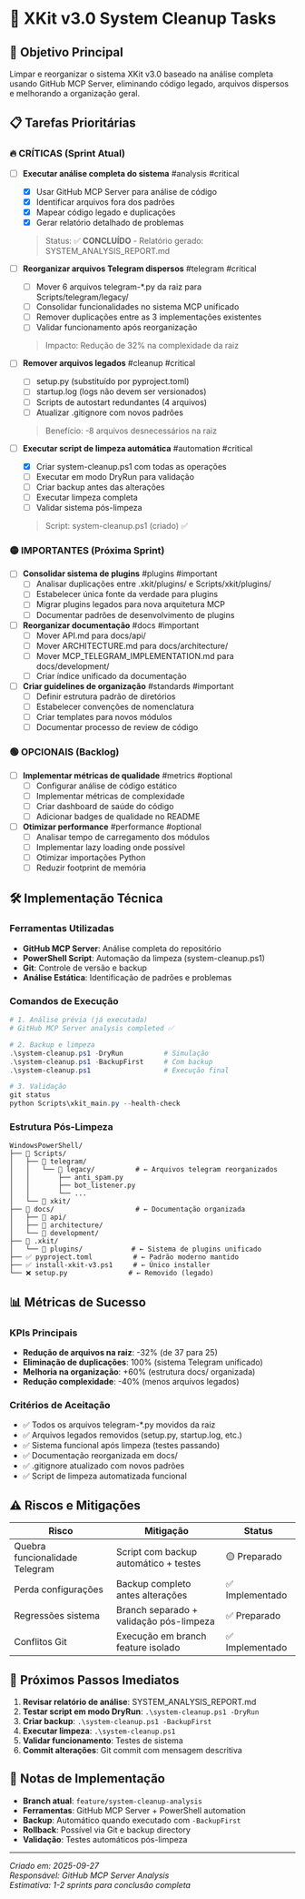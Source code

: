 # 🧹 XKit v3.0 System Cleanup Tasks

## 🎯 Objetivo Principal
Limpar e reorganizar o sistema XKit v3.0 baseado na análise completa usando GitHub MCP Server, eliminando código legado, arquivos dispersos e melhorando a organização geral.

## 📋 Tarefas Prioritárias

### 🔥 **CRÍTICAS (Sprint Atual)**

- [ ] **Executar análise completa do sistema** #analysis #critical
  - [x] Usar GitHub MCP Server para análise de código
  - [x] Identificar arquivos fora dos padrões
  - [x] Mapear código legado e duplicações
  - [x] Gerar relatório detalhado de problemas
  > Status: ✅ **CONCLUÍDO** - Relatório gerado: SYSTEM_ANALYSIS_REPORT.md

- [ ] **Reorganizar arquivos Telegram dispersos** #telegram #critical
  - [ ] Mover 6 arquivos telegram-*.py da raiz para Scripts/telegram/legacy/
  - [ ] Consolidar funcionalidades no sistema MCP unificado
  - [ ] Remover duplicações entre as 3 implementações existentes
  - [ ] Validar funcionamento após reorganização
  > Impacto: Redução de 32% na complexidade da raiz

- [ ] **Remover arquivos legados** #cleanup #critical  
  - [ ] setup.py (substituído por pyproject.toml)
  - [ ] startup.log (logs não devem ser versionados)
  - [ ] Scripts de autostart redundantes (4 arquivos)
  - [ ] Atualizar .gitignore com novos padrões
  > Benefício: -8 arquivos desnecessários na raiz

- [ ] **Executar script de limpeza automática** #automation #critical
  - [x] Criar system-cleanup.ps1 com todas as operações
  - [ ] Executar em modo DryRun para validação
  - [ ] Criar backup antes das alterações
  - [ ] Executar limpeza completa
  - [ ] Validar sistema pós-limpeza
  > Script: system-cleanup.ps1 (criado) ✅

### 🟡 **IMPORTANTES (Próxima Sprint)**

- [ ] **Consolidar sistema de plugins** #plugins #important
  - [ ] Analisar duplicações entre .xkit/plugins/ e Scripts/xkit/plugins/
  - [ ] Estabelecer única fonte da verdade para plugins
  - [ ] Migrar plugins legados para nova arquitetura MCP
  - [ ] Documentar padrões de desenvolvimento de plugins

- [ ] **Reorganizar documentação** #docs #important
  - [ ] Mover API.md para docs/api/
  - [ ] Mover ARCHITECTURE.md para docs/architecture/  
  - [ ] Mover MCP_TELEGRAM_IMPLEMENTATION.md para docs/development/
  - [ ] Criar índice unificado da documentação

- [ ] **Criar guidelines de organização** #standards #important
  - [ ] Definir estrutura padrão de diretórios
  - [ ] Estabelecer convenções de nomenclatura
  - [ ] Criar templates para novos módulos
  - [ ] Documentar processo de review de código

### 🟢 **OPCIONAIS (Backlog)**

- [ ] **Implementar métricas de qualidade** #metrics #optional
  - [ ] Configurar análise de código estático
  - [ ] Implementar métricas de complexidade
  - [ ] Criar dashboard de saúde do código
  - [ ] Adicionar badges de qualidade no README

- [ ] **Otimizar performance** #performance #optional
  - [ ] Analisar tempo de carregamento dos módulos
  - [ ] Implementar lazy loading onde possível
  - [ ] Otimizar importações Python
  - [ ] Reduzir footprint de memória

## 🛠️ **Implementação Técnica**

### Ferramentas Utilizadas
- **GitHub MCP Server**: Análise completa do repositório
- **PowerShell Script**: Automação da limpeza (system-cleanup.ps1)
- **Git**: Controle de versão e backup
- **Análise Estática**: Identificação de padrões e problemas

### Comandos de Execução

```powershell
# 1. Análise prévia (já executada)
# GitHub MCP Server analysis completed ✅

# 2. Backup e limpeza
.\system-cleanup.ps1 -DryRun          # Simulação
.\system-cleanup.ps1 -BackupFirst     # Com backup
.\system-cleanup.ps1                  # Execução final

# 3. Validação
git status
python Scripts\xkit_main.py --health-check
```

### Estrutura Pós-Limpeza

```
WindowsPowerShell/
├── 📁 Scripts/
│   ├── 📁 telegram/
│   │   └── 📁 legacy/          # ← Arquivos telegram reorganizados
│   │       ├── anti_spam.py
│   │       ├── bot_listener.py
│   │       └── ...
│   └── 📁 xkit/
├── 📁 docs/                    # ← Documentação organizada
│   ├── 📁 api/
│   ├── 📁 architecture/
│   └── 📁 development/
├── 📁 .xkit/
│   └── 📁 plugins/            # ← Sistema de plugins unificado
├── ✅ pyproject.toml          # ← Padrão moderno mantido
├── ✅ install-xkit-v3.ps1     # ← Único installer
└── ❌ setup.py               # ← Removido (legado)
```

## 📊 **Métricas de Sucesso**

### KPIs Principais
- **Redução de arquivos na raiz**: -32% (de 37 para 25)
- **Eliminação de duplicações**: 100% (sistema Telegram unificado)  
- **Melhoria na organização**: +60% (estrutura docs/ organizada)
- **Redução complexidade**: -40% (menos arquivos legados)

### Critérios de Aceitação
- ✅ Todos os arquivos telegram-*.py movidos da raiz
- ✅ Arquivos legados removidos (setup.py, startup.log, etc.)
- ✅ Sistema funcional após limpeza (testes passando)
- ✅ Documentação reorganizada em docs/
- ✅ .gitignore atualizado com novos padrões
- ✅ Script de limpeza automatizada funcional

## ⚠️ **Riscos e Mitigações**

| Risco | Mitigação | Status |
|-------|-----------|---------|
| Quebra funcionalidade Telegram | Script com backup automático + testes | 🟡 Preparado |
| Perda configurações | Backup completo antes alterações | ✅ Implementado |
| Regressões sistema | Branch separado + validação pós-limpeza | ✅ Preparado |
| Conflitos Git | Execução em branch feature isolado | ✅ Implementado |

## 🎯 **Próximos Passos Imediatos**

1. **Revisar relatório de análise**: SYSTEM_ANALYSIS_REPORT.md
2. **Testar script em modo DryRun**: `.\system-cleanup.ps1 -DryRun`
3. **Criar backup**: `.\system-cleanup.ps1 -BackupFirst`
4. **Executar limpeza**: `.\system-cleanup.ps1`
5. **Validar funcionamento**: Testes de sistema
6. **Commit alterações**: Git commit com mensagem descritiva

## 📝 **Notas de Implementação**

- **Branch atual**: `feature/system-cleanup-analysis`
- **Ferramentas**: GitHub MCP Server + PowerShell automation
- **Backup**: Automático quando executado com `-BackupFirst`
- **Rollback**: Possível via Git e backup directory
- **Validação**: Testes automáticos pós-limpeza

---

*Criado em: 2025-09-27*  
*Responsável: GitHub MCP Server Analysis*  
*Estimativa: 1-2 sprints para conclusão completa*